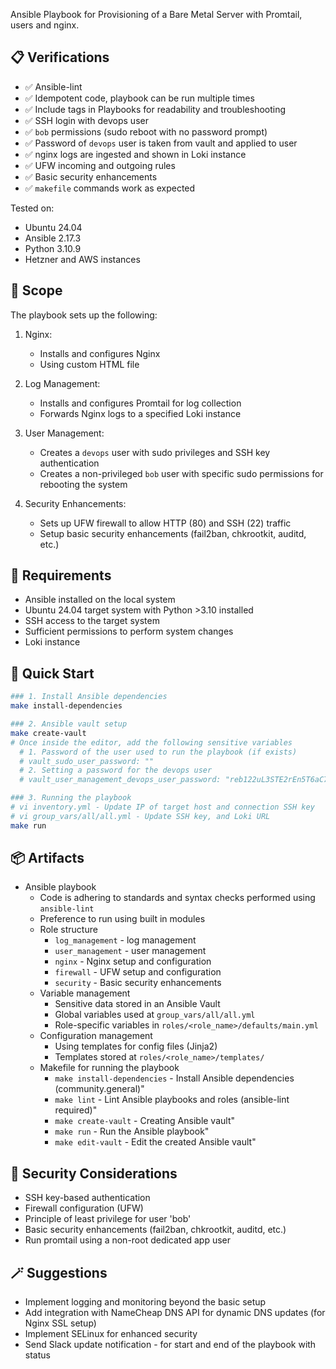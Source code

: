 Ansible Playbook for Provisioning of a Bare Metal Server with Promtail, users and nginx.

## 📋 Verifications

- ✅ Ansible-lint
- ✅ Idempotent code, playbook can be run multiple times
- ✅ Include tags in Playbooks for readability and troubleshooting
- ✅ SSH login with devops user
- ✅ `bob` permissions (sudo reboot with no password prompt)
- ✅ Password of `devops` user is taken from vault and applied to user
- ✅ nginx logs are ingested and shown in Loki instance
- ✅ UFW incoming and outgoing rules
- ✅ Basic security enhancements
- ✅ `makefile` commands work as expected

Tested on:

- Ubuntu 24.04
- Ansible 2.17.3
- Python 3.10.9
- Hetzner and AWS instances

## 🔎 Scope

The playbook sets up the following:

1. Nginx:
   - Installs and configures Nginx
   - Using custom HTML file

2. Log Management:
   - Installs and configures Promtail for log collection
   - Forwards Nginx logs to a specified Loki instance

3. User Management:
   - Creates a `devops` user with sudo privileges and SSH key authentication
   - Creates a non-privileged `bob` user with specific sudo permissions for rebooting the system

4. Security Enhancements:
   - Sets up UFW firewall to allow HTTP (80) and SSH (22) traffic
   - Setup basic security enhancements (fail2ban, chkrootkit, auditd, etc.)

## 📜 Requirements

- Ansible installed on the local system
- Ubuntu 24.04 target system with Python >3.10 installed
- SSH access to the target system
- Sufficient permissions to perform system changes
- Loki instance

## 🚀 Quick Start

```bash
### 1. Install Ansible dependencies
make install-dependencies

### 2. Ansible vault setup
make create-vault
# Once inside the editor, add the following sensitive variables
  # 1. Password of the user used to run the playbook (if exists)
  # vault_sudo_user_password: ""
  # 2. Setting a password for the devops user
  # vault_user_management_devops_user_password: "reb122uL3STE2rEn5T6aC73aN"

### 3. Running the playbook
# vi inventory.yml - Update IP of target host and connection SSH key
# vi group_vars/all/all.yml - Update SSH key, and Loki URL
make run
```

## 📦 Artifacts

- Ansible playbook
  - Code is adhering to standards and syntax checks performed using `ansible-lint`
  - Preference to run using built in modules
  - Role structure
    - `log_management` - log management
    - `user_management` - user management
    - `nginx` - Nginx setup and configuration
    - `firewall` - UFW setup and configuration
    - `security` - Basic security enhancements
  - Variable management
    - Sensitive data stored in an Ansible Vault
    - Global variables used at `group_vars/all/all.yml`
    - Role-specific variables in `roles/<role_name>/defaults/main.yml`
  - Configuration management
    - Using templates for config files (Jinja2)
    - Templates stored at `roles/<role_name>/templates/`
  - Makefile for running the playbook
    - `make install-dependencies` - Install Ansible dependencies (community.general)"
    - `make lint` - Lint Ansible playbooks and roles (ansible-lint required)"
    - `make create-vault` - Creating Ansible vault"
    - `make run` - Run the Ansible playbook"
    - `make edit-vault` - Edit the created Ansible vault"

## 🔐 Security Considerations

- SSH key-based authentication
- Firewall configuration (UFW)
- Principle of least privilege for user 'bob'
- Basic security enhancements (fail2ban, chkrootkit, auditd, etc.)
- Run promtail using a non-root dedicated app user

## 🪄 Suggestions

- Implement logging and monitoring beyond the basic setup
- Add integration with NameCheap DNS API for dynamic DNS updates (for Nginx SSL setup)
- Implement SELinux for enhanced security
- Send Slack update notification - for start and end of the playbook with status

